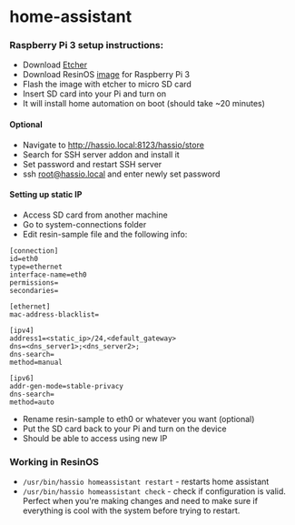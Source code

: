 # home-assistant

### Raspberry Pi 3 setup instructions: ###
- Download [Etcher](https://etcher.io/)
- Download ResinOS [image](https://github.com/home-assistant/hassio-build/releases/download/1.0/resinos-hassio-1.0-raspberrypi3.img.bz2) for Raspberry Pi 3
- Flash the image with etcher to micro SD card
- Insert SD card into your Pi and turn on
- It will install home automation on boot (should take ~20 minutes)
#### Optional ####
- Navigate to http://hassio.local:8123/hassio/store
- Search for SSH server addon and install it
- Set password and restart SSH server
- ssh root@hassio.local and enter newly set password
#### Setting up static IP ####
- Access SD card from another machine
- Go to system-connections folder
- Edit resin-sample file and the following info:
```
[connection]
id=eth0
type=ethernet
interface-name=eth0
permissions=
secondaries=

[ethernet]
mac-address-blacklist=

[ipv4]
address1=<static_ip>/24,<default_gateway>
dns=<dns_server1>;<dns_server2>;
dns-search=
method=manual

[ipv6]
addr-gen-mode=stable-privacy
dns-search=
method=auto
```
- Rename resin-sample to eth0 or whatever you want (optional)
- Put the SD card back to your Pi and turn on the device
- Should be able to access using new IP

### Working in ResinOS ###
- `/usr/bin/hassio homeassistant restart` - restarts home assistant
- `/usr/bin/hassio homeassistant check` - check if configuration is valid. Perfect when you're making changes and need to make sure if everything is cool with the system before trying to restart.
